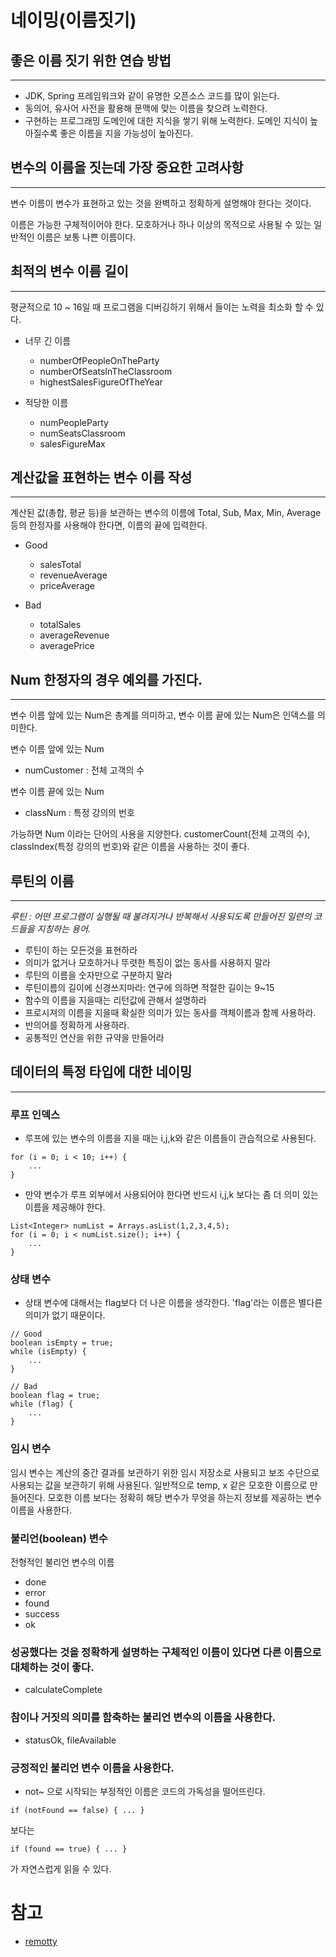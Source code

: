 # 네이밍(이름짓기)

## 좋은 이름 짓기 위한 연습 방법
---

- JDK, Spring 프레임워크와 같이 유명한 오픈소스 코드를 많이 읽는다.
- 동의어, 유사어 사전을 활용해 문맥에 맞는 이름을 찾으려 노력한다.
- 구현하는 프로그래밍 도메인에 대한 지식을 쌓기 위해 노력한다. 도메인 지식이 높아질수록 좋은 이름을 지을 가능성이 높아진다.
 

## 변수의 이름을 짓는데 가장 중요한 고려사항
---

변수 이름이 변수가 표현하고 있는 것을 완벽하고 정확하게 설명해야 한다는 것이다.

이름은 가능한 구체적이어야 한다. 모호하거나 하나 이상의 목적으로 사용될 수 있는 일반적인 이름은 보통 나쁜 이름이다.

 

## 최적의 변수 이름 길이
---

평균적으로 10 ~ 16일 때 프로그램을 디버깅하기 위해서 들이는 노력을 최소화 할 수 있다.

 
- 너무 긴 이름
  - numberOfPeopleOnTheParty
  - numberOfSeatsInTheClassroom
  - highestSalesFigureOfTheYear
 

- 적당한 이름
  - numPeopleParty
  - numSeatsClassroom
  - salesFigureMax
 

## 계산값을 표현하는 변수 이름 작성
---

계산된 값(총합, 평균 등)을 보관하는 변수의 이름에 Total, Sub, Max, Min, Average 등의 한정자를 사용해야 한다면, 이름의 끝에 입력한다.

- Good
  - salesTotal
  - revenueAverage
  - priceAverage
 
- Bad
  - totalSales
  - averageRevenue
  - averagePrice
 

## Num 한정자의 경우 예외를 가진다. 
---

변수 이름 앞에 있는 Num은 총계를 의미하고, 변수 이름 끝에 있는 Num은 인덱스를 의미한다.

변수 이름 앞에 있는 Num
- numCustomer : 전체 고객의 수

변수 이름 끝에 있는 Num
- classNum : 특정 강의의 번호
 
가능하면 Num 이라는 단어의 사용을 지양한다.
customerCount(전체 고객의 수), classIndex(특정 강의의 번호)와 같은 이름을 사용하는 것이 좋다.

## 루틴의 이름
---

*루틴 : 어떤 프로그램이 실행될 때 불려지거나 반복해서 사용되도록 만들어진 일련의 코드들을 지칭하는 용어.*

- 루틴이 하는 모든것을 표현하라
- 의미가 없거나 모호하거나 뚜렷한 특징이 없는 동사를 사용하지 말라
- 루틴의 이름을 숫자만으로 구분하지 말라
- 루틴이름의 길이에 신경쓰지마라: 연구에 의하면 적절한 길이는 9~15
- 함수의 이름을 지을때는 리턴값에 관해서 설명하라
- 프로시져의 이름을 지을때 확실한 의미가 있는 동사를 객체이름과 함께 사용하라.
- 반의어를 정확하게 사용하라.
- 공통적인 연산을 위한 규약을 만들어라
 
## 데이터의 특정 타입에 대한 네이밍
---

### 루프 인덱스  
- 루프에 있는 변수의 이름을 지을 때는 i,j,k와 같은 이름들이 관습적으로 사용된다.
```
for (i = 0; i < 10; i++) {
	...
}
```

- 만약 변수가 루프 외부에서 사용되어야 한다면 반드시 i,j,k 보다는 좀 더 의미 있는 이름을 제공해야 한다.
```
List<Integer> numList = Arrays.asList(1,2,3,4,5);
for (i = 0; i < numList.size(); i++) {
	...
}
```

### 상태 변수
- 상태 변수에 대해서는 flag보다 더 나은 이름을 생각한다. 'flag'라는 이름은 별다른 의미가 없기 때문이다.
```
// Good
boolean isEmpty = true;
while (isEmpty) {
	...
}	

// Bad
boolean flag = true;
while (flag) {
	...
}
```

### 임시 변수
임시 변수는 계산의 중간 결과를 보관하기 위한 임시 저장소로 사용되고 보조 수단으로 사용되는 값을 보관하기 위해 사용된다. 일반적으로 temp, x 같은 모호한 이름으로 만들어진다. 
모호한 이름 보다는 정확히 해당 변수가 무엇을 하는지 정보를 제공하는 변수 이름을 사용한다.

### 불리언(boolean) 변수

전형적인 불리언 변수의 이름

- done
- error
- found
- success
- ok

### 성공했다는 것을 정확하게 설명하는 구체적인 이름이 있다면 다른 이름으로 대체하는 것이 좋다.
- calculateComplete 

### 참이나 거짓의 의미를 함축하는 불리언 변수의 이름을 사용한다.
- statusOk, fileAvailable

### 긍정적인 불리언 변수 이름을 사용한다.
- not~ 으로 시작되는 부정적인 이름은 코드의 가독성을 떨어뜨린다.
```
if (notFound == false) { ... }
```
보다는
```
if (found == true) { ... }
```
가 자연스럽게 읽을 수 있다.

# 참고
* [remotty](https://remotty.github.io/blog/2014/03/01/hyogwajeogin-ireumjisgi/)

